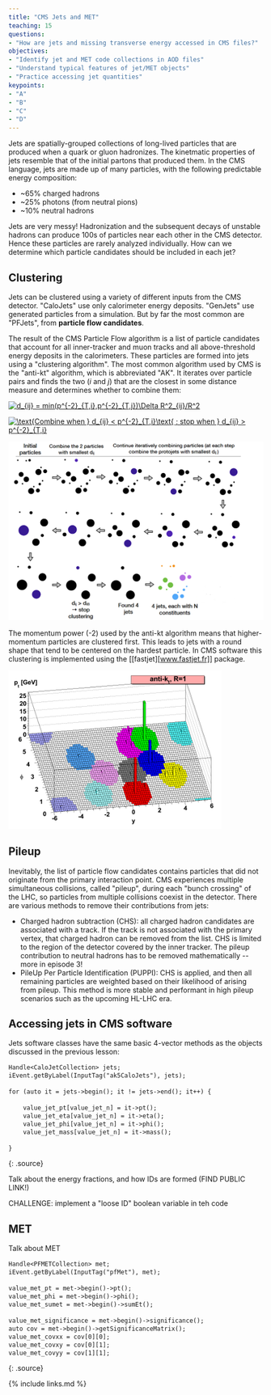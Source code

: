 ```yaml
---
title: "CMS Jets and MET"
teaching: 15
questions:
- "How are jets and missing transverse energy accessed in CMS files?"
objectives:
- "Identify jet and MET code collections in AOD files"
- "Understand typical features of jet/MET objects"
- "Practice accessing jet quantities"
keypoints:
- "A" 
- "B"
- "C"
- "D"
---
```


Jets are spatially-grouped collections of long-lived particles that are produced when a quark or gluon hadronizes. The kinetmatic properties of
jets resemble that of the initial partons that produced them. In the CMS language, jets are made up of many particles, with the
following predictable energy composition:

*   ~65% charged hadrons
*   ~25% photons (from neutral pions)
*   ~10% neutral hadrons

Jets are very messy! Hadronization and the subsequent decays of unstable hadrons can produce 100s of particles near each other in the CMS detector.
Hence these particles are rarely analyzed individually. How can we determine which particle candidates should be included in each jet?

## Clustering

Jets can be clustered using a variety of different inputs from the CMS detector. "CaloJets" use only calorimeter energy deposits. "GenJets" use generated
particles from a simulation. But by far the most common are "PFJets", from **particle flow candidates**.

The result of the CMS Particle Flow algorithm is a list of particle candidates that account for all inner-tracker and muon tracks and all above-threshold
energy deposits in the calorimeters. These particles are formed into jets using a "clustering algorithm". The most common algorithm used by CMS is the
"anti-kt" algorithm, which is abbreviated "AK". It iterates over particle pairs and finds the two (*i* and *j*) that are the closest in some distance
measure and determines whether to combine them:

<a href="https://www.codecogs.com/eqnedit.php?latex=d_{ij}&space;=&space;min(p^{-2}_{T,i},p^{-2}_{T,j})\Delta&space;R^2_{ij}/R^2" target="_blank"><img src="https://latex.codecogs.com/svg.latex?d_{ij}&space;=&space;min(p^{-2}_{T,i},p^{-2}_{T,j})\Delta&space;R^2_{ij}/R^2" title="d_{ij} = min(p^{-2}_{T,i},p^{-2}_{T,j})\Delta R^2_{ij}/R^2" /></a>

<a href="https://www.codecogs.com/eqnedit.php?latex=\text{Combine&space;when&space;}&space;d_{ij}&space;<&space;p^{-2}_{T,i}\text{&space;;&space;stop&space;when&space;}&space;d_{ij}&space;>&space;p^{-2}_{T,i}" target="_blank"><img src="https://latex.codecogs.com/svg.latex?\text{Combine&space;when&space;}&space;d_{ij}&space;<&space;p^{-2}_{T,i}\text{&space;;&space;stop&space;when&space;}&space;d_{ij}&space;>&space;p^{-2}_{T,i}" title="\text{Combine when } d_{ij} < p^{-2}_{T,i}\text{ ; stop when } d_{ij} > p^{-2}_{T,i}" /></a>

<img src="clustering.png" alt="Clustering sequence" />

The momentum power (-2) used by the anti-kt algorithm means that higher-momentum particles are clustered first. This leads to jets with a round shape that
tend to be centered on the hardest particle. In CMS software this clustering is implemented using the [[fastjet][www.fastjet.fr]] package. 

<img src="antikt.png" alt="anti-kt example" />

## Pileup

Inevitably, the list of particle flow candidates contains particles that did not originate from the primary interaction point. CMS experiences multiple
simultaneous collisions, called "pileup", during each "bunch crossing" of the LHC, so particles from multiple collisions coexist in the detector.
There are various methods to remove their contributions from jets:

 * Charged hadron subtraction (CHS): all charged hadron candidates are associated with a track. If the track is not associated with the primary vertex, that
 charged hadron can be removed from the list. CHS is limited to the region of the detector covered by the inner tracker. The pileup contribution to
 neutral hadrons has to be removed mathematically -- more in episode 3!
 * PileUp Per Particle Identification (PUPPI): CHS is applied, and then all remaining particles are weighted based on their likelihood of arising from
 pileup. This method is more stable and performant in high pileup scenarios such as the upcoming HL-LHC era.

## Accessing jets in CMS software

Jets software classes have the same basic 4-vector methods as the objects discussed in the previous lesson:

~~~
Handle<CaloJetCollection> jets;
iEvent.getByLabel(InputTag("ak5CaloJets"), jets);

for (auto it = jets->begin(); it != jets->end(); it++) {

    value_jet_pt[value_jet_n] = it->pt();
    value_jet_eta[value_jet_n] = it->eta();
    value_jet_phi[value_jet_n] = it->phi();
    value_jet_mass[value_jet_n] = it->mass();

}
~~~
{: .source}

Talk about the energy fractions, and how IDs are formed (FIND PUBLIC LINK!)

CHALLENGE: implement a "loose ID" boolean variable in teh code

## MET

Talk about MET

~~~
Handle<PFMETCollection> met;
iEvent.getByLabel(InputTag("pfMet"), met);

value_met_pt = met->begin()->pt();
value_met_phi = met->begin()->phi();
value_met_sumet = met->begin()->sumEt();

value_met_significance = met->begin()->significance();
auto cov = met->begin()->getSignificanceMatrix();
value_met_covxx = cov[0][0];
value_met_covxy = cov[0][1];
value_met_covyy = cov[1][1];

~~~
{: .source}

{% include links.md %}

